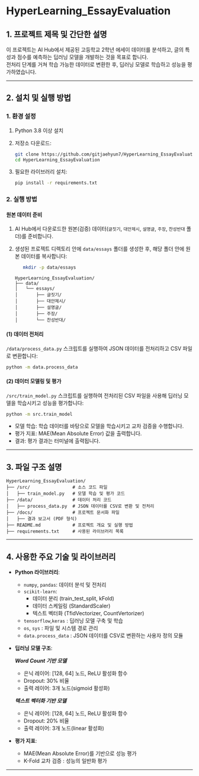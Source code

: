 # HyperLearning_EssayEvaluation

## 1. 프로젝트 제목 및 간단한 설명
이 프로젝트는 AI Hub에서 제공된 고등학교 2학년 에세이 데이터를 분석하고, 글의 특성과 점수를 예측하는 딥러닝 모델을 개발하는 것을 목표로 합니다.  
전처리 단계를 거쳐 학습 가능한 데이터로 변환한 후, 딥러닝 모델로 학습하고 성능을 평가하였습니다.

---

## 2. 설치 및 실행 방법

### **1. 환경 설정**
1. Python 3.8 이상 설치  

2. 저장소 다운로드:
   ```bash
   git clone https://github.com/gitjaehyun7/HyperLearning_EssayEvaluation.git
   cd HyperLearning_EssayEvaluation
   ```

3. 필요한 라이브러리 설치:
   ```bash
   pip install -r requirements.txt
   ```

### **2. 실행 방법**

#### **원본 데이터 준비**
1. AI Hub에서 다운로드한 원본(검증) 데이터(`글짓기`, `대안제시`, `설명글`, `주장`, `찬성반대` 폴더)를 준비합니다.
2. 생성된 프로젝트 디렉토리 안에 `data/essays` 폴더를 생성한 후, 해당 폴더 안에 원본 데이터를 복사합니다:

    ```bash
       mkdir -p data/essays
    ```
    ```
    HyperLearning_EssayEvaluation/
    ├── data/
    │   └── essays/
    │       ├── 글짓기/
    │       ├── 대안제시/
    │       ├── 설명글/
    │       ├── 주장/
    │       └── 찬성반대/
    ```

#### **(1) 데이터 전처리**
`/data/process_data.py` 스크립트를 실행하여 JSON 데이터를 전처리하고 CSV 파일로 변환합니다:
```bash
python -m data.process_data
```

#### **(2) 데이터 모델링 및 평가**
`/src/train_model.py` 스크립트를 실행하여 전처리된 CSV 파일을 사용해 딥러닝 모델을 학습시키고 성능을 평가합니다:
```bash
python -m src.train_model
```
- 모델 학습: 학습 데이터를 바탕으로 모델을 학습시키고 교차 검증을 수행합니다.
- 평가 지표: MAE(Mean Absolute Error) 값을 출력합니다.
- 결과: 평가 결과는 터미널에 출력됩니다.

---

## 3. 파일 구조 설명

```
HyperLearning_EssayEvaluation/
├── /src/                # 소스 코드 파일
│   ├── train_model.py   # 모델 학습 및 평가 코드
├── /data/               # 데이터 처리 코드
│   ├── process_data.py  # JSON 데이터를 CSV로 변환 및 전처리
├── /docs/               # 프로젝트 문서화 파일
│   ├── 결과 보고서 (PDF 형식)
├── README.md            # 프로젝트 개요 및 실행 방법
├── requirements.txt     # 사용된 라이브러리 목록
```

---

## 4. 사용한 주요 기술 및 라이브러리
- **Python 라이브러리**:
  - `numpy`, `pandas`: 데이터 분석 및 전처리
  - `scikit-learn`:
     - 데이터 분리 (train_test_split, kFold) 
     - 데이터 스케일링 (StandardScaler)
     - 텍스트 벡터화 (TfidVectorizer, CountVertorizer)
  - `tensorflow`,`keras` : 딥러닝 모델 구축 및 학습
  - `os`, `sys` : 파일 및 시스템 경로 관리
  - `data.process_data` : JSON 데이터를 CSV로 변환하는 사용자 정의 모듈
- **딥러닝 모델 구조**:
  
  ***Word Count 기반 모델***
  - 은닉 레이어: [128, 64] 노드, ReLU 활성화 함수
  - Dropout: 30% 비율
  - 출력 레이어: 3개 노드(sigmoid 활성화)
    
  ***텍스트 벡터화 기반 모델***
  - 은닉 레이어: [128, 64] 노드, ReLU 활성화 함수
  - Dropout: 20% 비율
  - 출력 레이어: 3개 노드(linear 활성화)
- **평가 지표**:
  - MAE(Mean Absolute Error)를 기반으로 성능 평가
  - K-Fold 교차 검증 : 성능의 일반화 평가

---

